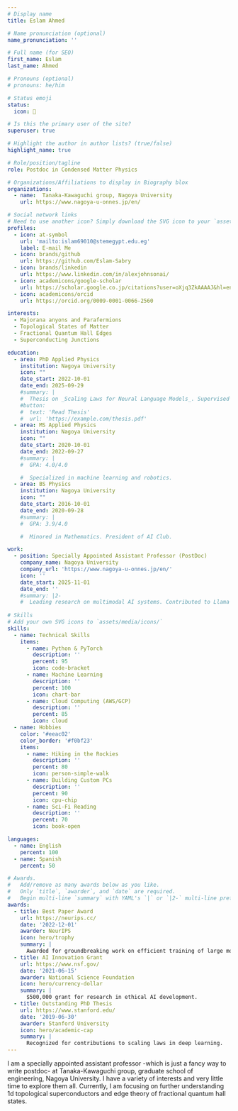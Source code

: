 ```yaml
---
# Display name
title: Eslam Ahmed

# Name pronunciation (optional)
name_pronunciation: ''

# Full name (for SEO)
first_name: Eslam
last_name: Ahmed

# Pronouns (optional)
# pronouns: he/him

# Status emoji
status:
  icon: 🚀

# Is this the primary user of the site?
superuser: true

# Highlight the author in author lists? (true/false)
highlight_name: true

# Role/position/tagline
role: Postdoc in Condensed Matter Physics

# Organizations/Affiliations to display in Biography blox
organizations:
  - name:  Tanaka-Kawaguchi group, Nagoya University
    url: https://www.nagoya-u-onnes.jp/en/

# Social network links
# Need to use another icon? Simply download the SVG icon to your `assets/media/icons/` folder.
profiles:
  - icon: at-symbol
    url: 'mailto:islam69010@stemegypt.edu.eg'
    label: E-mail Me
  - icon: brands/github
    url: https://github.com/Eslam-Sabry
  - icon: brands/linkedin
    url: https://www.linkedin.com/in/alexjohnsonai/
  - icon: academicons/google-scholar
    url: https://scholar.google.co.jp/citations?user=oXjq3ZkAAAAJ&hl=en
  - icon: academicons/orcid
    url: https://orcid.org/0009-0001-0066-2560

interests:
  - Majorana anyons and Parafermions
  - Topological States of Matter
  - Fractional Quantum Hall Edges
  - Superconducting Junctions

education:
  - area: PhD Applied Physics
    institution: Nagoya University
    icon: ""
    date_start: 2022-10-01
    date_end: 2025-09-29
    #summary: |
    #  Thesis on _Scaling Laws for Neural Language Models_. Supervised by Prof. Andrew Ng. Published 5 papers in NeurIPS and ICML, with 2 best paper awards.
    #button:
    #  text: 'Read Thesis'
    #  url: 'https://example.com/thesis.pdf'
  - area: MS Applied Physics
    institution: Nagoya University
    icon: ""
    date_start: 2020-10-01
    date_end: 2022-09-27
    #summary: |
    #  GPA: 4.0/4.0

    #  Specialized in machine learning and robotics.
  - area: BS Physics
    institution: Nagoya University
    icon: ""
    date_start: 2016-10-01
    date_end: 2020-09-28
    #summary: |
    #  GPA: 3.9/4.0

    #  Minored in Mathematics. President of AI Club.

work:
  - position: Specially Appointed Assistant Professor (PostDoc)
    company_name: Nagoya University
    company_url: 'https://www.nagoya-u-onnes.jp/en/'
    icon: ''
    date_start: 2025-11-01
    date_end: ''
    #summary: |2-
    #  Leading research on multimodal AI systems. Contributed to Llama 2 and other open-source models. 50+ citations in 3 years.
  
# Skills
# Add your own SVG icons to `assets/media/icons/`
skills:
  - name: Technical Skills
    items:
      - name: Python & PyTorch
        description: ''
        percent: 95
        icon: code-bracket
      - name: Machine Learning
        description: ''
        percent: 100
        icon: chart-bar
      - name: Cloud Computing (AWS/GCP)
        description: ''
        percent: 85
        icon: cloud
  - name: Hobbies
    color: '#eeac02'
    color_border: '#f0bf23'
    items:
      - name: Hiking in the Rockies
        description: ''
        percent: 80
        icon: person-simple-walk
      - name: Building Custom PCs
        description: ''
        percent: 90
        icon: cpu-chip
      - name: Sci-Fi Reading
        description: ''
        percent: 70
        icon: book-open

languages:
  - name: English
    percent: 100
  - name: Spanish
    percent: 50

# Awards.
#   Add/remove as many awards below as you like.
#   Only `title`, `awarder`, and `date` are required.
#   Begin multi-line `summary` with YAML's `|` or `|2-` multi-line prefix and indent 2 spaces below.
awards:
  - title: Best Paper Award
    url: https://neurips.cc/
    date: '2022-12-01'
    awarder: NeurIPS
    icon: hero/trophy
    summary: |
      Awarded for groundbreaking work on efficient training of large models.
  - title: AI Innovation Grant
    url: https://www.nsf.gov/
    date: '2021-06-15'
    awarder: National Science Foundation
    icon: hero/currency-dollar
    summary: |
      $500,000 grant for research in ethical AI development.
  - title: Outstanding PhD Thesis
    url: https://www.stanford.edu/
    date: '2019-06-30'
    awarder: Stanford University
    icon: hero/academic-cap
    summary: |
      Recognized for contributions to scaling laws in deep learning.
---
```

I am a specially appointed assistant professor -which is just a fancy way to write postdoc- at Tanaka-Kawaguchi group, graduate school of engineering, Nagoya University. I have a variety of interests and very little time to explore them all. Currently, I am focusing on further understanding 1d topological superconductors and edge theory of fractional quantum hall states. 